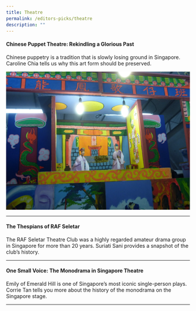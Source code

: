 ```yaml
---
title: Theatre
permalink: /editors-picks/theatre
description: ""
---
```


#### <a style="text-decoration: none; font-weight: bold;" href="/vol-13/issue-1/apr-jun-2017/chinesepuppettheatre" target="_blank"> Chinese Puppet Theatre: Rekindling a Glorious Past</a>
<p>Chinese puppetry is a tradition that is slowly losing ground in Singapore. Caroline Chia tells us why this art form should be preserved.</p> 
<img src="/images/Vol-13-issue-1/chinese-puppet-theatre/01a_chinesepuppet.png">
<hr>

#### <a style="text-decoration: none; font-weight: bold;" href="/vol-16/issue-1/apr-jun-2020/thespians" target="_blank">The Thespians of RAF Seletar</a>	
<p> The RAF Seletar Theatre Club was a highly regarded amateur drama group in Singapore for more than 20 years. Suriati Sani provides a snapshot of the club’s history.</p>
 <hr>
 
#### <a style="text-decoration: none; font-weight: bold;" href="/vol-12/issue-1/apr-jun-2016/one-small-voice" target="_blank"> One Small Voice: The Monodrama in Singapore Theatre</a>
<p>Emily of Emerald Hill is one of Singapore’s most iconic single-person plays. Corrie Tan tells you more about the history of the monodrama on the Singapore stage.</p> 
<hr>
 